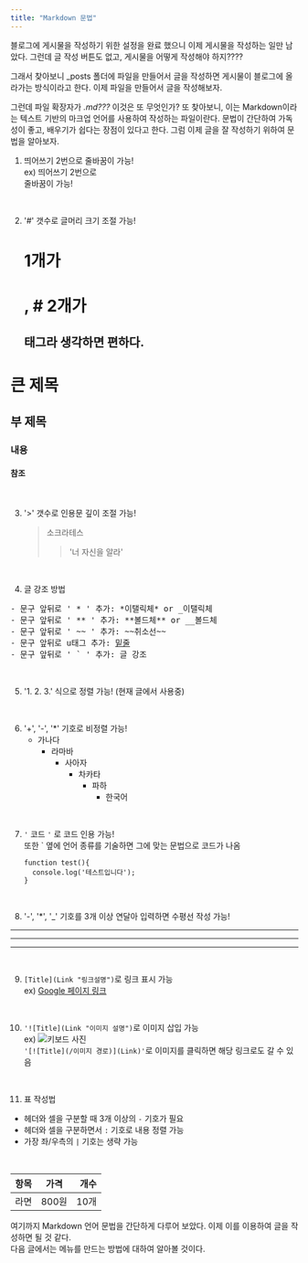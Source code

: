 ```yaml
---
title: "Markdown 문법"
---
```


블로그에 게시물을 작성하기 위한 설정을 완료 했으니 이제 게시물을 작성하는 일만 남았다.
그런데 글 작성 버튼도 없고, 게시물을 어떻게 작성해야 하지????

그래서 찾아보니 _posts 폴더에 파일을 만들어서 글을 작성하면 게시물이 블로그에 올라가는 방식이라고 한다.
이제 파일을 만들어서 글을 작성해보자.

그런데 파일 확장자가 *.md???* 이것은 또 무엇인가?
또 찾아보니, 이는 Markdown이라는 텍스트 기반의 마크업 언어를 사용하여 작성하는 파일이란다.
문법이 간단하여 가독성이 좋고, 배우기가 쉽다는 장점이 있다고 한다.
그럼 이제 글을 잘 작성하기 위하여 문법을 알아보자.

1. 띄어쓰기 2번으로 줄바꿈이 가능!  
ex) 띄어쓰기 2번으로  
    줄바꿈이 가능!  
<br>

2. '#' 갯수로 글머리 크기 조절 가능!  
    # 1개가 <h1>, # 2개가 <h2> 태그라 생각하면 편하다.  
# 큰 제목  
## 부 제목  
### 내용  
#### 참조
<br>
     
3. '>' 갯수로 인용문 깊이 조절 가능!  
    > 소크라테스
    >> '너 자신을 알라'  
<br>
      
4. 글 강조 방법  
<pre>- 문구 앞뒤로 ' * ' 추가: *이탤릭체* or _이탤릭체
- 문구 앞뒤로 ' ** ' 추가: **볼드체** or __볼드체
- 문구 앞뒤로 ' ~~ ' 추가: ~~취소선~~
- 문구 앞뒤로 u태그 추가: <u>밑줄</u>
- 문구 앞뒤로 ' ` ' 추가: 글 강조
</pre>
<br>
      
5. '1. 2. 3.' 식으로 정렬 가능! (현재 글에서 사용중)  
<br>
      
6. '+', '-', '*' 기호로 비정렬 가능!  
    + 가나다
      + 라마바
        - 사아자
          - 차카타
            * 파하
              * 한국어


<br>
     
7. ```'``` 코드 ```'``` 로 코드 인용 가능!  
   또한 ` 옆에 언어 종류를 기술하면 그에 맞는 문법으로 코드가 나옴
   
    ```javaxcript
    function test(){
      console.log('테스트입니다');
    }
    ```
<br>

8. '-', '*', '_' 기호를 3개 이상 연달아 입력하면 수평선 작성 가능!  
----------------------
**********************
______________________
<br>
       
9. `[Title](Link "링크설명")`로 링크 표시 가능  
   ex) [Google 페이지 링크](https://google.com "구글 페이지")
<br>
       
10. `'![Title](Link "이미지 설명")`로 이미지 삽입 가능  
   ex) ![키보드 사진](https://devinlife.com/assets/images/bio-photo-keyboard-small.jpg "키보드 사이미지")  
   `'[![Title](/이미지 경로)](Link)'`로 이미지를 클릭하면 해당 링크로도 갈 수 있음
<br>
       
11. 표 작성법  
- 헤더와 셀을 구분할 때 3개 이상의 `-` 기호가 필요
- 헤더와 셀을 구분하면서 `:` 기호로 내용 정렬 가능
- 가장 좌/우측의 `|` 기호는 생략 가능
<br>
       
| 항목 | 가격 | 개수 |  
|:---|:---:|---:|  
| 라면 | 800원 | 10개 |  


여기까지 Markdown 언어 문법을 간단하게 다루어 보았다.
이제 이를 이용하여 글을 작성하면 될 것 같다.  
다음 글에서는 메뉴를 만드는 방법에 대하여 알아볼 것이다.

